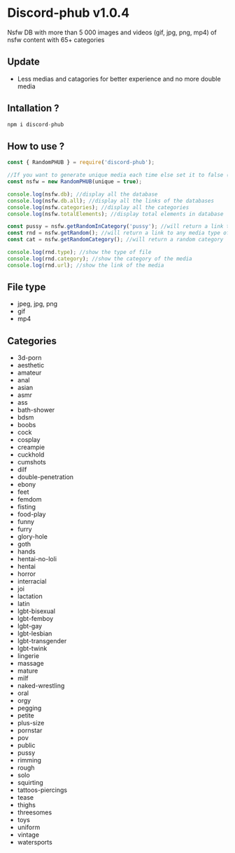 # Discord-phub v1.0.4

Nsfw DB with more than 5 000 images and videos (gif, jpg, png, mp4) of nsfw content with 65+ categories

## Update
- Less medias and catagories for better experience and no more double media

## Intallation ?
```js
npm i discord-phub
```

## How to use ?
```js
const { RandomPHUB } = require('discord-phub');

//If you want to generate unique media each time else set it to false (by default it's false)
const nsfw = new RandomPHUB(unique = true);

console.log(nsfw.db); //display all the database
console.log(nsfw.db.all); //display all the links of the databases
console.log(nsfw.categories); //display all the categories
console.log(nsfw.totalElements); //display total elements in database

const pussy = nsfw.getRandomInCategory('pussy'); //will return a link to a pussy media
const rnd = nsfw.getRandom(); //will return a link to any media type of any catagory
const cat = nsfw.getRandomCategory(); //will return a random category

console.log(rnd.type); //show the type of file
console.log(rnd.category); //show the category of the media
console.log(rnd.url); //show the link of the media
```

## File type
- jpeg, jpg, png
- gif
- mp4

## Categories
- 3d-porn
- aesthetic
- amateur
- anal
- asian
- asmr
- ass
- bath-shower
- bdsm
- boobs
- cock
- cosplay
- creampie
- cuckhold
- cumshots
- dilf
- double-penetration
- ebony
- feet
- femdom
- fisting
- food-play
- funny
- furry
- glory-hole
- goth
- hands
- hentai-no-loli
- hentai
- horror
- interracial
- joi
- lactation
- latin
- lgbt-bisexual
- lgbt-femboy
- lgbt-gay
- lgbt-lesbian
- lgbt-transgender
- lgbt-twink
- lingerie
- massage
- mature
- milf
- naked-wrestling
- oral
- orgy
- pegging
- petite
- plus-size
- pornstar
- pov
- public
- pussy
- rimming
- rough
- solo
- squirting
- tattoos-piercings
- tease
- thighs
- threesomes
- toys
- uniform
- vintage
- watersports
